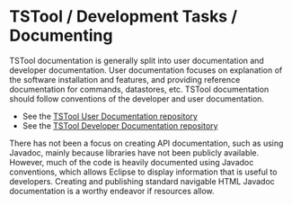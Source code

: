 # TSTool / Development Tasks / Documenting 

TSTool documentation is generally split into user documentation and developer documentation.
User documentation focuses on explanation of the software installation and features, and
providing reference documentation for commands, datastores, etc.
TSTool documentation should follow conventions of the developer and user documentation.

*   See the [TSTool User Documentation repository](https://github.com/OpenCDSS/cdss-app-tstool-doc-user)
*   See the [TSTool Developer Documentation repository](https://github.com/OpenCDSS/cdss-app-tstool-doc-dev)

There has not been a focus on creating API documentation, such as using Javadoc,
mainly because libraries have not been publicly available.
However, much of the code is heavily documented using Javadoc conventions,
which allows Eclipse to display information that is useful to developers.
Creating and publishing standard navigable HTML Javadoc documentation is a worthy endeavor if resources allow.
